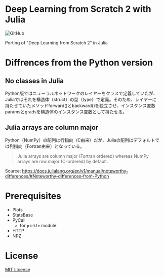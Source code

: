 # Deep Learning from Scratch 2 with Julia
![GitHub](https://img.shields.io/github/license/skypenguins/deep-learning-from-scratch-2-with-julia)

Porting of "Deep Learning from Scratch 2" in Julia

# Diffrences from the Python version
## No classes in Julia
Python版ではニューラルネットワークのレイヤーをクラスで定義していたが、Juliaではそれを構造体（struct）の型（type）で定義。そのため、レイヤーに持たせていたメソッドforward()とbackward()を独立させ、インスタンス変数paramsとgradsを構造体のインスタンス変数として持たせる。

## Julia arrays are column major
Python（NumPy）の配列は行指向（C由来）だが、Juliaの配列はデフォルトでは列指向（Fortran由来）となっている。  
> Julia arrays are column major (Fortran ordered) whereas NumPy arrays are row major (C-ordered) by default.

Source: https://docs.julialang.org/en/v1/manual/noteworthy-differences/#Noteworthy-differences-from-Python

# Prerequisites
- Plots
- StatsBase
- PyCall
  - for `pickle` module
- HTTP
- NPZ

# License
[MIT License](./LICENSE)
